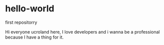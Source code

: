 # hello-world
first repositorry

Hi everyone
ucroland here, 
I love developers and i wanna be a professional because I have a thing for it.
